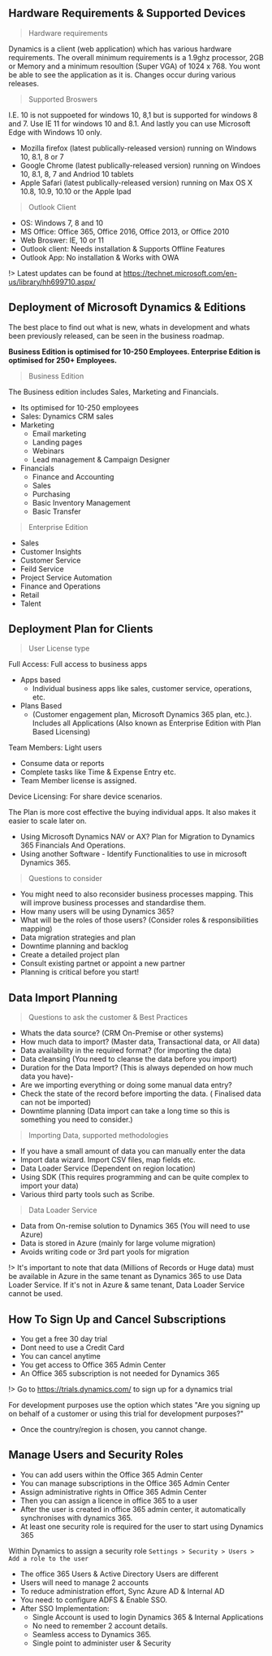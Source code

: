 

## Hardware Requirements & Supported Devices

>Hardware requirements

 Dynamics is a client (web application) which has various hardware requirements. The overall minimum requirements is a 1.9ghz processor, 2GB or Memory and a minimum resoultion (Super VGA) of 1024 x 768. You wont be able to see the application as it is. Changes occur during various releases. 


>Supported Broswers 

I.E. 10 is not suppoeted for windows 10, 8,1 but is supported for windows 8 and 7. Use IE 11 for windows 10 and 8.1. And lastly you can use Microsoft Edge with Windows 10 only.
- Mozilla firefox (latest publically-released version) running on Windows 10, 8.1, 8 or 7 
- Google Chrome (latest publically-released version) running on Windoes 10, 8.1, 8, 7 and Andriod 10 tablets 
- Apple Safari (latest publically-released version) running on Max OS X 10.8, 10.9, 10.10 or the Apple Ipad

> Outlook Client 

- OS: Windows 7, 8 and 10
- MS Office: Office 365, Office 2016, Office 2013, or Office 2010
- Web Broswer: IE, 10 or 11
- Outlook client: Needs installation & Supports Offline Features 
- Outlook App: No installation & Works with OWA 

!> Latest updates can be found at https://technet.microsoft.com/en-us/library/hh699710.aspx/

## Deployment of Microsoft Dynamics & Editions

The best place to find out what is new, whats in development and whats been previously released, can be seen in the business roadmap. 

<b> Business Edition is optimised for 10-250 Employees. Enterprise Edition is optimised for 250+ Employees. </b>

> Business Edition

The Business edition includes Sales, Marketing and Financials. 
- Its optimised for 10-250 employees
- Sales: Dynamics CRM sales
- Marketing
    - Email marketing
    - Landing pages
    - Webinars
    - Lead management & Campaign Designer 
- Financials
    - Finance and Accounting
    - Sales
    - Purchasing 
    - Basic Inventory Management
    - Basic Transfer 

> Enterprise Edition 

- Sales
- Customer Insights
- Customer Service
- Feild Service
- Project Service Automation
- Finance and Operations
- Retail
- Talent 

## Deployment Plan for Clients 

> User License type

Full Access: Full access to business apps
- Apps based
    - Individual business apps like sales, customer service, operations, etc. 
- Plans Based
    - (Customer engagement plan, Microsoft Dynamics 365 plan, etc.). Includes all Applications (Also known as Enterprise Edition with Plan Based Licensing)

Team Members: Light users
- Consume data or reports
- Complete tasks like Time & Expense Entry etc.
- Team Member license is assigned. 

Device Licensing: For share device scenarios. 

The Plan is more cost effective the buying individual apps. It also makes it easier to scale later on. 

- Using Microsoft Dynamics NAV or AX? Plan for Migration to Dynamics 365 Financials And Operations. 
- Using another Software - Identify Functionalities to use in microsoft Dynamics 365. 

> Questions to consider

- You might need to also reconsider business processes mapping. This will improve business processes and standardise them. 
- How many users will be using Dynamics 365?
- What will be the roles of those users? (Consider roles & responsibilities mapping)
- Data migration strategies and plan 
- Downtime planning and backlog
- Create a detailed project plan
- Consult existing partnet or appoint a new partner
- Planning is critical before you start!

## Data Import Planning 

> Questions to ask the customer & Best Practices 

- Whats the data source? (CRM On-Premise or other systems)
- How much data to import? (Master data, Transactional data, or All data)
- Data availability in the required format? (for importing the data)
- Data cleansing (You need to cleanse the data before you import)
- Duration for the Data Import? (This is always depended on how much data you have)-
- Are we importing everything or doing some manual data entry?
- Check the state of the record before importing the data. ( Finalised data can not be imported)
- Downtime planning (Data import can take a long time so this is something you need to consider.)

> Importing Data, supported methodologies 

- If you have a small amount of data you can manually enter the data
- Import data wizard. Import CSV files, map fields etc.
- Data Loader Service  (Dependent on region location)
- Using SDK (This requires programming and can be quite complex to import your data) 
- Various third party tools such as Scribe. 

> Data Loader Service

- Data from On-remise solution to Dynamics 365 (You will need to use Azure)
- Data is stored in Azure (mainly for large volume migration)
- Avoids writing code or 3rd part yools for migration 
 
!> It's important to note that data (Millions of Records or Huge data) must be available in Azure in the same tenant as Dynamics 365 to use Data Loader Service. If it's not in Azure & same tenant, Data Loader Service cannot be used.


## How To Sign Up and Cancel Subscriptions 

- You get a free 30 day trial
- Dont need to use a Credit Card
- You can cancel anytime
- You get access to Office 365 Admin Center 
- An Office 365 subscription is not needed for Dynamics 365

!> Go to https://trials.dynamics.com/ to sign up for a dynamics trial

For development purposes use the option which states "Are you signing up on behalf of a customer or using this trial for development purposes?"

- Once the country/region is chosen, you cannot change. 

## Manage Users and Security Roles

- You can add users within the Office 365 Admin Center 
- You can manage subscriptions in the Office 365 Admin Center
- Assign administrative rights in Office 365 Admin Center
- Then you can assign a licence in office 365 to a user
- After the user is created in office 365 admin center, it automatically synchronises with dynamics 365. 
- At least one security role is required for the user to start using Dynamics 365 

 Within Dynamics to assign a security role 
```Settings > Security > Users > Add a role to the user ``` 

- The office 365 Users & Active Directory Users are different
- Users will need to manage 2 accounts 
- To reduce administration effort, Sync Azure AD & Internal AD
- You need: to configure ADFS & Enable SSO.
- After SSO Implementation:
    - Single Account is used to login Dynamics 365 & Internal Applications
    - No need to remember 2 account details.
    - Seamless access to Dynamics 365.
    - Single point to administer user & Security 